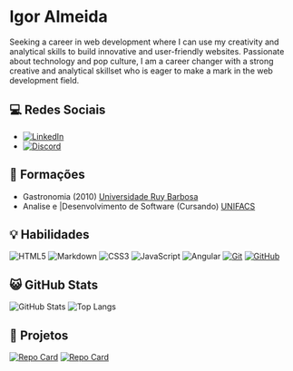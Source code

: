 # Igor Almeida

Seeking a career in web development where I can use my creativity and analytical skills to build innovative and user-friendly websites.
Passionate about technology and pop culture, I am a career changer with a strong creative and analytical skillset who is eager to make a mark in the web development field.

## 💻 Redes Sociais

- [![LinkedIn](https://img.shields.io/badge/LinkedIn-000?style=for-the-badge&logo=linkedin&logoColor=0E76A8)](https://www.linkedin.com/in/igoralive/)
- [![Discord](https://img.shields.io/badge/Discord-000?style=for-the-badge&logo=discord)](https://www.discord.com/in/igralive#4182/)

## 📜 Formações

- Gastronomia (2010) [Universidade Ruy Barbosa](https://www.wyden.com.br/unidades/uniruy)
- Analise e |Desenvolvimento de Software (Cursando) [UNIFACS](https://lp.unifacs.br/unf-formas-de-entrada/?gad=1&gclid=Cj0KCQjwuZGnBhD1ARIsACxbAVglCZISBQYBaDrz8cIl9FraPLSxMPC45n1Gt8Rscr7gw9CdtTAt2fcaAngxEALw_wcB)

## 💡 Habilidades

![HTML5](https://img.shields.io/badge/HTML5-000?style=for-the-badge&logo=html5)
![Markdown](https://img.shields.io/badge/Markdown-000?style=for-the-badge&logo=markdown)
![CSS3](https://img.shields.io/badge/CSS3-000?style=for-the-badge&logo=css3&logoColor=379ad6)
![JavaScript](https://img.shields.io/badge/JavaScript-000?style=for-the-badge&logo=javascript)
![Angular](https://img.shields.io/badge/Angular-000?style=for-the-badge&logo=angular&logoColor=C3002F)
[![Git](https://img.shields.io/badge/Git-000?style=for-the-badge&logo=git&logoColor=E94D5F)](https://git-scm.com/doc)
[![GitHub](https://img.shields.io/badge/GitHub-000?style=for-the-badge&logo=github&logoColor=ffffff)](https://docs.github.com/)

## 😺 GitHub Stats

![GitHub Stats](https://github-readme-stats.vercel.app/api?username=IGORAOLIV&theme=transparent&bg_color=000&border_color=30A3DC&show_icons=true&icon_color=30A3DC&title_color=E94D5F&text_color=FFF)
![Top Langs](https://github-readme-stats-git-masterrstaa-rickstaa.vercel.app/api/top-langs/?username=IGORAOLIV&bg_color=000&border_color=30A3DC&title_color=E94D5F&text_color=FFF)

## 🦾 Projetos

[![Repo Card](https://github-readme-stats.vercel.app/api/pin/?username=IGORAOLIV&repo=desafio01-html-dio&bg_color=000&border_color=30A3DC&show_icons=true&icon_color=30A3DC&title_color=E94D5F&text_color=FFF)](https://github.com/IGORAOLIV/desafio01-html-dio)
[![Repo Card](https://github-readme-stats.vercel.app/api/pin/?username=IGORAOLIV&repo=trilha-html-modulo-2&bg_color=000&border_color=30A3DC&show_icons=true&icon_color=30A3DC&title_color=E94D5F&text_color=FFF)](https://github.com/IGORAOLIV/trilha-html-modulo-2)

